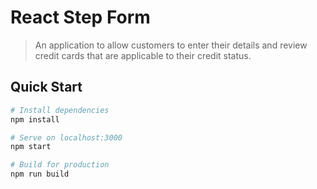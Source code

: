 # React Step Form

> An application to allow customers to enter their details and review credit cards that are applicable to their credit status.

## Quick Start

```bash
# Install dependencies
npm install

# Serve on localhost:3000
npm start

# Build for production
npm run build
```

